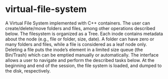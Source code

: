# virtual-file-system
A Virtual File System implemented with C++ containers. The user can create/delete/move folders and files, among other operations described below. The filesystem is organized as a Tree. Each inode contains metadata about the node (e.g., file or folder, size, date). A folder can have zero or many folders and files, while a file is considered as a leaf node only. Deleting a file puts the inode’s element in a limited size queue (the Bin/Trash) which can be emptied manually or automatically. The interface allows a user to navigate and perform the described tasks below. At the beginning and end of the session, the file system is loaded, and dumped to the disk, respectively.
